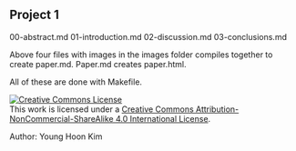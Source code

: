 ## Project 1

00-abstract.md
01-introduction.md
02-discussion.md
03-conclusions.md

Above four files with images in the images folder compiles together to create paper.md.
Paper.md creates paper.html.

All of these are done with Makefile.

<a rel="license" href="http://creativecommons.org/licenses/by-nc-sa/4.0/"><img alt="Creative Commons License" style="border-width:0" src="https://i.creativecommons.org/l/by-nc-sa/4.0/88x31.png" /></a><br />This work is licensed under a <a rel="license" href="http://creativecommons.org/licenses/by-nc-sa/4.0/">Creative Commons Attribution-NonCommercial-ShareAlike 4.0 International License</a>.

Author: Young Hoon Kim
